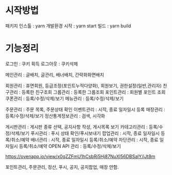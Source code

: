 # 시작방법
패키지 인스톨 : yarn
개발환경 시작 : yarn start 
빌드 : yarn build 
# 기능정리 

로그인 : 쿠키 획득
로그아웃 : 쿠키삭제

메인관리 : 글배치, 글관리, 배너배치, 간략화화면배치 

회원관리 : 휴면회원, 등급조정(포인트누적다양화), 회원보기, 권한설정(일반,관리자)
친구관리 : 등록한 친구조회
그룹관리 : 등록한 그룹조회 
포인트관리 : 회원별 포인트 조회 
쿠폰관리 : 등록/수정/삭제/보기 
메뉴관리 : 등록/수정/삭제/보기

주문관리 : 주문 목록, 주문상태 확인 
이벤트관리 : 시작, 종료 일자일시 등록 
매장관리 : 등록/수정/삭제/보기
정산통계정보관리 : 검색, 시각화 

게시판관리 : 게시판 종류 선택, 공지사항 작성, 게시목록 보기 
카테고리관리 : 등록/수정/삭제/보기 
푸시관리 : 푸시 상태 확인/푸시보내기 
팝업관리  : 시작, 종료 일자일시 등록/취소/예약
배너관리 : 시작, 종료 일자일시 등록/취소/예약
차단관리 : 시작, 종료 일자일시 등록/취소/예약
OPEN API 관리 : 등록/수정/삭제/보기 

https://ovenapp.io/view/x0qZZFmU1hCsbRi5Hj87NuXl56DBSalY/jJt8m

포인트관리, 주문관리, 정산, 푸시, 공지, 공지팝업, 매장 안함.